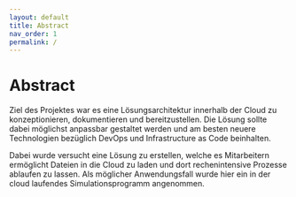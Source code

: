 ```yaml
---
layout: default
title: Abstract
nav_order: 1
permalink: /
---
```


# Abstract

Ziel des Projektes war es eine Lösungsarchitektur innerhalb der Cloud zu konzeptionieren, dokumentieren und bereitzustellen. 
Die Lösung sollte dabei möglichst anpassbar gestaltet werden und am besten neuere Technologien bezüglich DevOps und Infrastructure as Code beinhalten. 

Dabei wurde versucht eine Lösung zu erstellen, welche es Mitarbeitern ermöglicht Dateien in die Cloud zu laden und dort rechenintensive Prozesse ablaufen zu lassen.
Als möglicher Anwendungsfall wurde hier ein in der cloud laufendes Simulationsprogramm angenommen.
